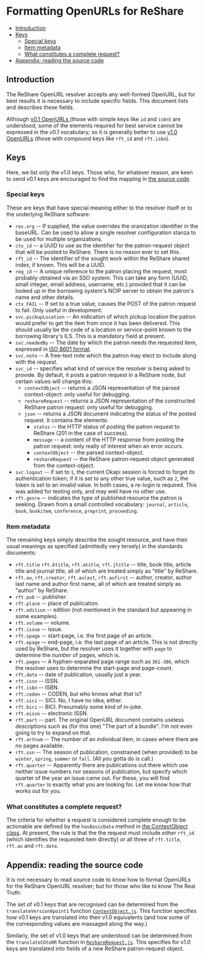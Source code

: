 # Formatting OpenURLs for ReShare

<!-- md2toc -l 2 openurls-for-reshare.md -->
* [Introduction](#introduction)
* [Keys](#keys)
    * [Special keys](#special-keys)
    * [Item metadata](#item-metadata)
    * [What constitutes a complete request?](#what-constitutes-a-complete-request)
* [Appendix: reading the source code](#appendix-reading-the-source-code)


## Introduction

The ReShare OpenURL resolver accepts any well-formed OpenURL, but for best results it is necessary to include specific fields. This document lists and describes these fields.

Although [v0.1 OpenURLs ](../standards/openurl-01.pdf) (those with simple keys like `id` and `isbn`) are understood, some of the elements required for best service cannot be expressed in the v0.1 vocabulary; so it is generally better to use [v1.0 OpenURLs](../standards/z39_88_2004_r2010.pdf) (those with compound keys like `rft_id` and `rft.isbn`).


## Keys

Here, we list only the v1.0 keys. Those who, for whatever reason, are keen to send v0.1 keys are encouraged to find the mapping in [the source code](#appendix-reading-the-source-code).


### Special keys

These are keys that have special meaning either to the resolver itself or to the underlying ReShare software:

* `res.org` -- If supplied, the value overrides the oranization identifier in the baseURL. Can be used to allow a single resolver configuration stanza to be used for multiple organizations.
* `ctx_id` -- a UUID to use as the identifier for the patron-request object that will be posted to ReShare. There is no reason ever to set this.
* `rft_id` -- The identifier of the sought work within the ReShare shared index, if known. This will be a UUID.
* `req_id` -- A unique reference to the patron placing the request, most probably obtained via an SSO system. This can take any form (UUID, small integer, email address, username, etc.) provided that it can be looked up in the borrowing system's NCIP server to obtain the patron's name and other details.
* `ctx_FAIL` -- If set to a true value, causes the POST of the patron request to fail. Only useful in development.
* `svc.pickupLocation` -- An indication of which pickup location the patron would prefer to get the item from once it has been delivered. This should usually be the code of a location or service-point known to the borrowing library's ILS. This is a mandatory field at present.
* `svc.neededBy` -- The date by which the patron needs the requested item, expressed in [ISO 8601 format](https://xkcd.com/1179/).
* `svc.note` -- A free-text note which the patron may elect to include along with the request.
* `svc_id` -- specifies what kind of service the resolver is being asked to provide. By default, it posts a patron request in a ReShare node, but certain values will change this:
  * `contextObject` -- returns a JSON representation of the parsed context-object: only useful for debugging.
  * `reshareRequest` -- returns a JSON representation of the constructed ReShare patron request: only useful for debugging.
  * `json` -- returns a JSON document indicating the status of the posted request. It contains the elements:
    * `status` -- the HTTP status of posting the patron request to ReShare (201 in the case of success).
    * `message` -- a content of the HTTP response from posting the patron request: only really of interest when an error occurs.
    * `contextObject` -- the parsed context-object.
    * `reshareRequest` -- the ReShare patron-request object generated from the context-object.
* `svc.logout` -- if set to `1`, the current Okapi session is forced to forget its authentication token; if it is set to any other true value, such as `2`, the token is set to an invalid value. In both cases, a re-login is required. This was added for testing only, and may well have no other use.
* `rft.genre` -- indicates the type of published resource the patron is seeking. Drawn from a small controlled vocabulary: `journal`, `article`, `book`, `bookitem`, `conference`, `preprint`, `proceeding`.

### Item metadata

The remaining keys simply describe the sought resource, and have their usual meanings as specified (admittedly very tersely) in the standards documents:

* `rft.title` `rft.btitle`, `rft.atitle`, `rft.jtitle` -- title, book title, article title and journal title, all of which are treated simply as "title" by ReShare.
* `rft.au`, `rft.creator`, `rft.aulast`, `rft.aufirst` -- author, creator, author last name and author first name, all of which are treated simply as "author" by ReShare.
* `rft.pub` -- publisher.
* `rft.place` -- place of publication.
* `rft.edition` -- edition (not mentioned in the standard but appearing in some examples).
* `rft.volume` -- volume.
* `rft.issue` -- issue.
* `rft.spage` -- start-page, i.e. the first page of an article.
* `rft.epage` -- end-page, i.e. the last page of an article. This is not directly used by ReShare, but the resolver uses it together with `page` to determine the _number_ of pages, which is.
* `rft.pages` -- A hyphen-separated page range such as `361-386`, which the resolver uses to determine the start-page and page-count.
* `rft.date` -- date of publication, usually just a year.
* `rft.issn` -- ISSN.
* `rft.isbn` -- ISBN.
* `rft.coden` -- CODEN, but who knows what _that_ is?
* `rft.sici` -- SICI. No, I have no idea, either.
* `rft.bici` -- BICI. Presumably some kind of in-joke.
* `rft.eissn` -- electronic ISSN.
* `rft.part` -- part. The original OpenURL document contains useless descriptions such as (for this one) "The part of a bundle". I'm not even going to try to expand on that.
* `rft.artnum` -- The number of an individual item, in cases where there are no pages available. 
* `rft.ssn` -- The season of publication, constrained (when provided) to be `winter`, `spring`, `summer` or `fall`. (All you gotta do is call.)
* `rft.quarter` -- Apparently there are publications out there which use neither issue numbers nor seasons of publication, but specify which quarter of the year an issue came out. For these, you will find `rft.quarter` is exactly what you are looking for. Let me know how that works out for you.


### What constitutes a complete request?

The criteria for whether a request is considered complete enough to be actionable are defined by the `hasBasicData` method in [the ContextObject class](../src/ContextObject.js). At present, the rule is that the the request must include _either_ `rft_id` (which identifies the requested item directly) _or_ all three of `rft.title`, `rft.au` and `rft.date`.


## Appendix: reading the source code

It is not necessary to read source code to know how to format OpenURLs for the ReShare OpenURL resolver; but for those who like to know The Real Truth:

The set of v0.1 keys that are recognised can be determined from the `translateVersion0point1` function [`ContextObject.js`](../src/ContextObject.js). This function specifies how v0.1 keys are translated into their v1.0 equivalents (and how some of the corresponding values are massaged along the way.)

Similarly, the set of v1.0 keys that are understood can be determined from the `translateCOtoRR` function in [`ReshareRequest.js`](../src/ReshareRequest.js). This specifies for v1.0 keys are translated into fields of a new ReShare patron-request object.


